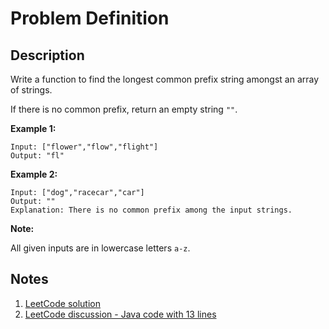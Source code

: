 # Problem Definition

## Description

Write a function to find the longest common prefix string amongst an array of strings.

If there is no common prefix, return an empty string `""`.

**Example 1:**

```plaintext
Input: ["flower","flow","flight"]
Output: "fl"
```

**Example 2:**

```plaintext
Input: ["dog","racecar","car"]
Output: ""
Explanation: There is no common prefix among the input strings.
```

**Note:**

All given inputs are in lowercase letters `a-z`.

## Notes

1. [LeetCode solution](https://leetcode.com/problems/longest-common-prefix/solution/)
1. [LeetCode discussion - Java code with 13 lines](https://leetcode.com/explore/interview/card/top-interview-questions-easy/127/strings/887/discuss/6910/Java-code-with-13-lines)